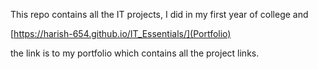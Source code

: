 This repo contains all the IT projects, 
I did in my first year of college and 

[https://harish-654.github.io/IT_Essentials/](Portfolio)

the link is to my portfolio which contains all the project links.

